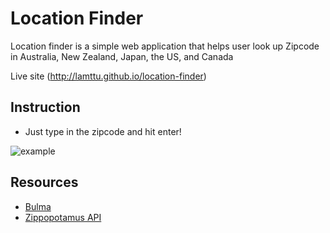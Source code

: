 # Location Finder
Location finder is a simple web application that helps user look up Zipcode in Australia, New Zealand, Japan, the US, and Canada

Live site (http://lamttu.github.io/location-finder)

## Instruction
- Just type in the zipcode and hit enter!

![example](https://i.imgur.com/8AIafhv.png)

## Resources
- [Bulma](https://bulma.io/)
- [Zippopotamus API](https://http://www.zippopotam.us/)

